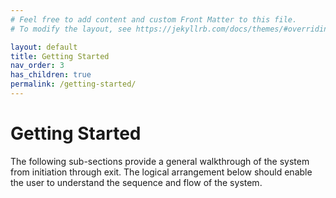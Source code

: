 ```yaml
---
# Feel free to add content and custom Front Matter to this file.
# To modify the layout, see https://jekyllrb.com/docs/themes/#overriding-theme-defaults

layout: default
title: Getting Started
nav_order: 3
has_children: true
permalink: /getting-started/
---
```


# Getting Started 

The following sub-sections provide a general walkthrough of the system from initiation through exit. The logical arrangement below should enable the user to understand the sequence and flow of the system.




